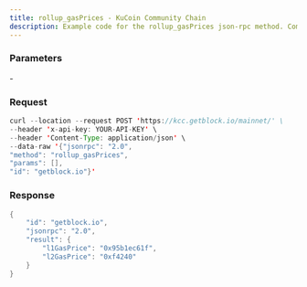 ```yaml
---
title: rollup_gasPrices - KuCoin Community Chain
description: Example code for the rollup_gasPrices json-rpc method. Сomplete guide on how to use rollup_gasPrices json-rpc in GetBlock.io Web3 documentation.
---
```


### Parameters


\-

### Request

``` java
curl --location --request POST 'https://kcc.getblock.io/mainnet/' \
--header 'x-api-key: YOUR-API-KEY' \
--header 'Content-Type: application/json' \
--data-raw '{"jsonrpc": "2.0",
"method": "rollup_gasPrices",
"params": [],
"id": "getblock.io"}'
```

###  Response

``` java
{
    "id": "getblock.io",
    "jsonrpc": "2.0",
    "result": {
        "l1GasPrice": "0x95b1ec61f",
        "l2GasPrice": "0xf4240"
    }
}
```

